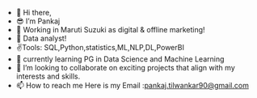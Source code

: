 - 👋 Hi there,
- 😎 I’m Pankaj
- 🎒 Working in Maruti Suzuki as digital & offline marketing!
- 👀 Data analyst!
- ✌️Tools: SQL,Python,statistics,ML,NLP,DL,PowerBI
- 🌱 currently learning PG in Data Science and Machine Learning
- 💞️ I’m looking to collaborate on exciting projects that align with my interests and skills.
- 📫 How to reach me Here is my Email :pankaj.tilwankar90@gmail.com
